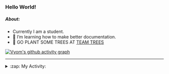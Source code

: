 ### Hello World!

##### About:
- Currently I am a student.
- 🌱 I’m learning how to make better documentation.
- 🌱 GO PLANT SOME TREES AT [TEAM TREES](https://teamtrees.org/)

[![Vyom's github activity graph](https://activity-graph.herokuapp.com/graph?username=Vyvy-vi)](https://github.com/ashutosh00710/github-readme-activity-graph)

---
<details>
  <summary>:zap: My Activity:</summary>
  
<!--START_SECTION:waka-->
![Code Time](http://img.shields.io/badge/Code%20Time-836%20hrs%207%20mins-blue)

**I'm a Night 🦉** 

```text
🌞 Morning    99 commits     ██░░░░░░░░░░░░░░░░░░░░░░░   9.49% 
🌆 Daytime    285 commits    ██████░░░░░░░░░░░░░░░░░░░   27.33% 
🌃 Evening    339 commits    ████████░░░░░░░░░░░░░░░░░   32.5% 
🌙 Night      320 commits    ███████░░░░░░░░░░░░░░░░░░   30.68%

```
📅 **I'm Most Productive on Sunday** 

```text
Monday       138 commits    ███░░░░░░░░░░░░░░░░░░░░░░   13.23% 
Tuesday      142 commits    ███░░░░░░░░░░░░░░░░░░░░░░   13.61% 
Wednesday    170 commits    ████░░░░░░░░░░░░░░░░░░░░░   16.3% 
Thursday     144 commits    ███░░░░░░░░░░░░░░░░░░░░░░   13.81% 
Friday       129 commits    ███░░░░░░░░░░░░░░░░░░░░░░   12.37% 
Saturday     97 commits     ██░░░░░░░░░░░░░░░░░░░░░░░   9.3% 
Sunday       223 commits    █████░░░░░░░░░░░░░░░░░░░░   21.38%

```


📊 **This Week I Spent My Time On** 

```text
🔥 Editors: 
VS Code                  1 hr 39 mins        █████████████████████████   100.0%

🐱‍💻 Projects: 
praise                   52 mins             █████████████░░░░░░░░░░░░   52.83% 
palantir                 46 mins             ███████████░░░░░░░░░░░░░░   47.17%

```


 Last Updated on 23/07/2022 21:04:02 UTC
<!--END_SECTION:waka-->
</details>
